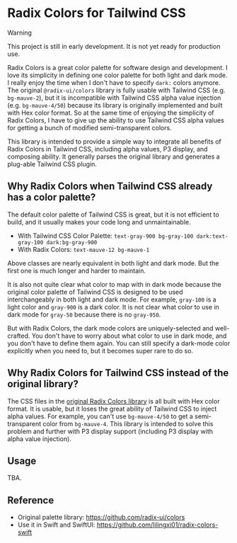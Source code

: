 # Radix Colors for Tailwind CSS

> [!WARNING]  
> This project is still in early development. It is not yet ready for production use.

Radix Colors is a great color palette for software design and development. I love its simplicity in defining one color palette for both light and dark mode. I really enjoy the time when I don't have to specify `dark:` colors anymore. The original `@radix-ui/colors` library is fully usable with Tailwind CSS (e.g. `bg-mauve-2`), but it is incompatible with Tailwind CSS alpha value injection (e.g. `bg-mauve-4/50`) because its library is originally implemented and built with Hex color format. So at the same time of enjoying the simplicity of Radix Colors, I have to give up the ability to use Tailwind CSS alpha values for getting a bunch of modified semi-transparent colors.

This library is intended to provide a simple way to integrate all benefits of Radix Colors in Tailwind CSS, including alpha values, P3 display, and composing ability. It generally parses the original library and generates a plug-able Tailwind CSS plugin.

## Why Radix Colors when Tailwind CSS already has a color palette?

The default color palette of Tailwind CSS is great, but it is not efficient to build, and it usually makes your code long and unmaintainable.

* With Tailwind CSS Color Palette: `text-gray-900 bg-gray-100 dark:text-gray-100 dark:bg-gray-900`
* With Radix Colors: `text-mauve-12 bg-mauve-1`

Above classes are nearly equivalent in both light and dark mode. But the first one is much longer and harder to maintain.

It is also not quite clear what color to map with in dark mode because the original color palette of Tailwind CSS is designed to be used interchangeably in both light and dark mode. For example, `gray-100` is a light color and `gray-900` is a dark color. It is not clear what color to use in dark mode for `gray-50` because there is no `gray-950`.

But with Radix Colors, the dark mode colors are uniquely-selected and well-crafted. You don't have to worry about what color to use in dark mode, and you don't have to define them again. You can still specify a dark-mode color explicitly when you need to, but it becomes super rare to do so.

## Why Radix Colors for Tailwind CSS instead of the original library?

The CSS files in the [original Radix Colors library](https://github.com/radix-ui/colors) is all built with Hex color format. It is usable, but it loses the great ability of Tailwind CSS to inject alpha values. For example, you can't use `bg-mauve-4/50` to get a semi-transparent color from `bg-mauve-4`. This library is intended to solve this problem and further with P3 display support (including P3 display with alpha value injection).

## Usage

TBA.

## Reference

- Original palette library: https://github.com/radix-ui/colors
- Use it in Swift and SwiftUI: https://github.com/lilingxi01/radix-colors-swift
